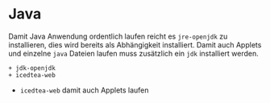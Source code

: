 # Java

Damit Java Anwendung ordentlich laufen reicht es `jre-openjdk` zu installieren, dies wird bereits als Abhängigkeit installiert.
Damit auch Applets und einzelne `java` Dateien laufen muss zusätzlich ein `jdk` installiert werden. 

    + jdk-openjdk
    + icedtea-web

* `icedtea-web` damit auch Applets laufen